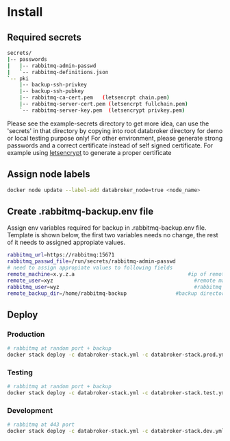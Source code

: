 # Install

## Required secrets

```sh
secrets/
|-- passwords
|   |-- rabbitmq-admin-passwd
|   `-- rabbitmq-definitions.json
`-- pki
    |-- backup-ssh-privkey 
    |-- backup-ssh-pubkey
    |-- rabbitmq-ca-cert.pem   (letsencrpt chain.pem)
    |-- rabbitmq-server-cert.pem (letsencrpt fullchain.pem)
    `-- rabbitmq-server-key.pem  (letsencrypt privkey.pem)
```
Please see the example-secrets directory to get more idea, can use the 'secrets' in that directory by copying into root databroker directory  for demo or local testing purpose only! For other environment, please generate strong passwords and a correct certificate instead of self signed certificate. For example using [letsencrypt](https://certbot.eff.org/lets-encrypt/ubuntufocal-other) to generate a proper certificate

## Assign node labels

```sh
docker node update --label-add databroker_node=true <node_name>
```
## Create .rabbitmq-backup.env file 
Assign env variables required for backup in .rabbitmq-backup.env file. Template
is shown below, the first two variables needs no change, the rest of it needs to
assigned appropiate values.

```sh
rabbitmq_url=https://rabbitmq:15671
rabbitmq_passwd_file=/run/secrets/rabbitmq-admin-passwd
# need to assign appropiate values to following fields
remote_machine=x.y.z.a						               #ip of remote machine
remote_user=xyz						                     	 #remote machine login user
rabbitmq_user=wyz						                     #rabbitmq username
remote_backup_dir=/home/rabbitmq-backup				   #backup directory path in remote machine
```
## Deploy

### Production
```sh
# rabbitmq at random port + backup
docker stack deploy -c databroker-stack.yml -c databroker-stack.prod.yml  databroker
```
### Testing
```sh
# rabbitmq at random port + backup 
docker stack deploy -c databroker-stack.yml -c databroker-stack.test.yml  databroker
```
### Development
```sh
# rabbitmq at 443 port
docker stack deploy -c databroker-stack.yml -c databroker-stack.dev.yml  databroker
```
